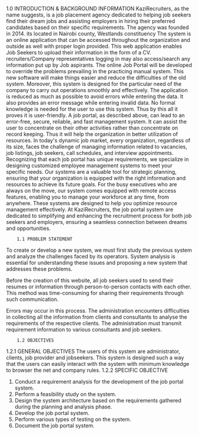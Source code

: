 1.0 INTRODUCTION & BACKGROUND INFORMATION
KaziRecruiters, as the name suggests, is a job placement agency dedicated to helping job seekers find their dream jobs and assisting employers in hiring their preferred candidates based on their specific requirements. The agency was founded in 2014. its located in Nairobi county, Westlands constituency
The system is an online application that can be accessed throughout the organization and outside as well with proper login provided. This web application enables Job Seekers to upload their information in the form of a CV. recruiters/Company representatives logging in may also access/search any information put up by Job aspirants. The online Job Portal will be developed to override the problems prevailing in the practicing manual system. This new software will make things easier and reduce the difficulties of the old system. Moreover, this system is designed for the particular need of the company to carry out operations smoothly and effectively.
The application is reduced as much as possible to avoid errors while entering the data. It also provides an error message while entering invalid data. No formal knowledge is needed for the user to use this system. Thus by this all it proves it is user-friendly. A job portal, as described above, can lead to an error-free, secure, reliable, and fast management system. It can assist the user to concentrate on their other activities rather than concentrate on record keeping. Thus it will help the organization in better utilization of resources.
In today's dynamic job market, every organization, regardless of its size, faces the challenge of managing information related to vacancies, job listings, job seekers, call schedules, and interview appointments. Recognizing that each job portal has unique requirements, we specialize in designing customized employee management systems to meet your specific needs. Our systems are a valuable tool for strategic planning, ensuring that your organization is equipped with the right information and resources to achieve its future goals.
For the busy executives who are always on the move, our system comes equipped with remote access features, enabling you to manage your workforce at any time, from anywhere. These systems are designed to help you optimize resource management effectively.
At KaziRecruiters, the job portal system are dedicated to simplifying and enhancing the recruitment process for both job seekers and employers, ensuring a seamless connection between dreams and opportunities.


        1.1 PROBLEM STATEMENT
To create or develop a new system, we must first study the previous system and analyze the challenges faced by its operators. System analysis is essential for understanding these issues and proposing a new system that addresses these problems.

Before the creation of this website, all job seekers used to send their resumes or information through person-to-person contacts with each other. This method was time-consuming for sharing their requirements through such communication.

Errors may occur in this process. The administration encounters difficulties in collecting all the information from clients and consultants to analyse the requirements of the respective clients. The administration must transmit requirement information to various consultants and job seekers.

        1.2 OBJECTIVES
1.2.1 GENERAL OBJECTIVES 
The users of this system are administrator, clients, job provider and jobseekers. This
system is designed such a way that the users can easily interact with the system with
minimum knowledge to browser the net and company rules.
1.2.2 SPECIFIC OBJECTIVE
1. Conduct a requirement analysis for the development of the job portal system.
2. Perform a feasibility study on the system.
3. Design the system architecture based on the requirements gathered during the planning and analysis phase.
4. Develop the job portal system.
5. Perform various types of testing on the system.
6. Document the job portal system.
